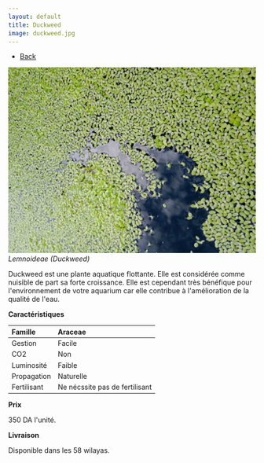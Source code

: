 ```yaml
---
layout: default
title: Duckweed
image: duckweed.jpg
---
```

<ul><li><a href="{{site.url}}/plants">Back</a></li></ul>

![Common guppy](/assets/img/duckweed.jpg)
*Lemnoideae (Duckweed)*

Duckweed est une plante aquatique flottante. Elle est considérée comme nuisible de part sa forte croissance. Elle est cependant très bénéfique pour l'environnement de votre aquarium car elle contribue à l'amélioration de la qualité de l'eau.

**Caractéristiques**


| Famille          | Araceae   										|
| :--------------  | :----------        							|
| Gestion          | Facile  		    							|
| CO2 			   | Non                							|
| Luminosité       | Faible             							|
| Propagation      | Naturelle 										|
| Fertilisant      | Ne nécssite pas de fertilisant                 |


**Prix** 

350 DA l'unité.

**Livraison**

Disponible dans les 58 wilayas.
